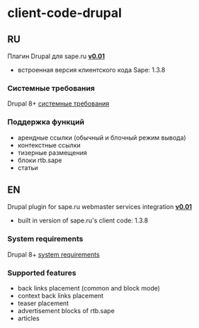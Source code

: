 # client-code-drupal

## RU

Плагин Drupal для sape.ru **[v0.01](https://github.com/sape-ru/client-code-drupal/blob/v0.01/plugin/saperu-integration-v0.01.zip?raw=true)**

- встроенная версия клиентского кода Sape: 1.3.8

### Системные требования
Drupal  8+ [системные требования](https://www.drupal.org/docs/8/system-requirements)

### Поддержка функций
- арендные ссылки (обычный и блочный режим вывода)
- контекстные ссылки
- тизерные размещения
- блоки rtb.sape
- статьи

## EN

Drupal plugin for sape.ru webmaster services integration **[v0.01](https://github.com/sape-ru/client-code-drupal/blob/v0.01/plugin/saperu-integration-v0.01.zip?raw=true)**
- built in version of sape.ru's client code: 1.3.8

### System requirements
Drupal 8+ [system requirements](https://www.drupal.org/docs/8/system-requirements) 

### Supported features
- back links placement (common and block mode)
- context back links placement
- teaser placement
- advertisement blocks of rtb.sape
- articles